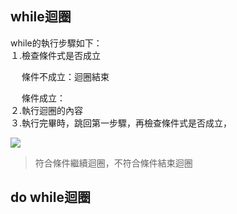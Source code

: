 ## while迴圈
while的執行步驟如下：  
１.檢查條件式是否成立  
   
　   條件不成立：迴圈結束  
 
　   條件成立：    
２.執行迴圈的內容  
３.執行完畢時，跳回第一步驟，再檢查條件式是否成立，  
            
![](http://www2.lssh.tp.edu.tw/~hlf/class-1/lang-c/while.gif)
>符合條件繼續迴圈，不符合條件結束迴圈
## do while迴圈
